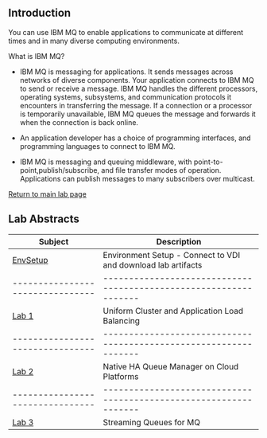 ## Introduction
You can use IBM MQ to enable applications to communicate at different times and in many diverse computing environments.

What is IBM MQ?

   - IBM MQ is messaging for applications. It sends messages across networks of diverse components. Your application connects to IBM MQ to send or receive a message. IBM MQ handles the different processors, operating systems, subsystems, and communication protocols it encounters in transferring the message. If a connection or a processor is temporarily unavailable, IBM MQ queues the message and forwards it when the connection is back online.

   - An application developer has a choice of programming interfaces, and programming languages to connect to IBM MQ.
   
   - IBM MQ is messaging and queuing middleware, with point-to-point,publish/subscribe, and file transfer modes of operation. Applications can publish messages to many subscribers over multicast.


[Return to main lab page](../index.md#lab-section)



## Lab Abstracts

|  Subject                       | Description                                                                                         |                                                               
|--------------------------------|-----------------------------------------------------------------|
| [EnvSetup](envsetup/mq_cp4i_pot_envsetup.md) | Environment Setup - Connect to VDI and download lab artifacts   |                                    
|--------------------------------|-----------------------------------------------------------------|
| [Lab 1](Lab_3/mq_cp4i_pot_lab3.md)       | Uniform Cluster and Application Load Balancing          |                                     
|--------------------------------|-----------------------------------------------------------------|
| [Lab 2](Lab_5/mq_cp4i_pot_lab5.md)       | Native HA Queue Manager on Cloud Platforms                      | 
|--------------------------------|-----------------------------------------------------------------|
| [Lab 3](Lab_6/mq_cp4i_pot_lab6.md)       | Streaming Queues for MQ                       |                                       
